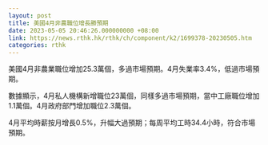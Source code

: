 ```yaml
---
layout: post
title: 美國4月非農職位增長勝預期
date: 2023-05-05 20:46:26.000000000 +08:00
link: https://news.rthk.hk/rthk/ch/component/k2/1699378-20230505.htm
categories: rthk
---
```


美國4月非農業職位增加25.3萬個，多過市場預期。4月失業率3.4%，低過市場預期。

數據顯示，4月私人機構新增職位23萬個，同樣多過市場預期，當中工廠職位增加1.1萬個。4月政府部門增加職位2.3萬個。

4月平均時薪按月增長0.5%，升幅大過預期；每周平均工時34.4小時，符合市場預期。
